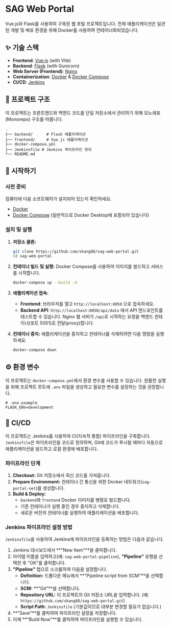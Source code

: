 # SAG Web Portal

Vue.js와 Flask를 사용하여 구축된 웹 포털 프로젝트입니다. 전체 애플리케이션은 일관된 개발 및 배포 환경을 위해 Docker를 사용하여 컨테이너화되었습니다.

## ✨ 기술 스택

*   **Frontend**: [Vue.js](https://vuejs.org/) (with Vite)
*   **Backend**: [Flask](https://flask.palletsprojects.com/) (with Gunicorn)
*   **Web Server (Frontend)**: [Nginx](https://www.nginx.com/)
*   **Containerization**: [Docker](https://www.docker.com/) & [Docker Compose](https://docs.docker.com/compose/)
*   **CI/CD**: [Jenkins](https://www.jenkins.io/)

## 📂 프로젝트 구조

이 프로젝트는 프론트엔드와 백엔드 코드를 단일 저장소에서 관리하기 위해 모노레포(Monorepo) 구조를 따릅니다.

```
.
├── backend/      # Flask 애플리케이션
├── frontend/     # Vue.js 애플리케이션
├── docker-compose.yml
├── Jenkinsfile # Jenkins 파이프라인 정의
└── README.md
```

## 🚀 시작하기

### 사전 준비

컴퓨터에 다음 소프트웨어가 설치되어 있는지 확인하세요.
*   [Docker](https://www.docker.com/get-started)
*   [Docker Compose](https://docs.docker.com/compose/install/) (일반적으로 Docker Desktop에 포함되어 있습니다)

### 설치 및 실행

1.  **저장소 클론:**
    ```bash
    git clone https://github.com/skang88/sag-web-portal.git
    cd sag-web-portal
    ```

2.  **컨테이너 빌드 및 실행:**
    Docker Compose를 사용하여 이미지를 빌드하고 서비스를 시작합니다.
    ```bash
    docker-compose up --build -d
    ```

3.  **애플리케이션 접속:**
    *   **Frontend**: 브라우저를 열고 `http://localhost:8050` 으로 접속하세요.
    *   **Backend API**: `http://localhost:8050/api/data` 에서 API 엔드포인트를 테스트할 수 있습니다. Nginx 웹 서버가 `/api`로 시작하는 요청을 백엔드 컨테이너(포트 5001)로 전달(proxy)합니다.
    
4.  **컨테이너 중지:**
    애플리케이션을 중지하고 컨테이너를 삭제하려면 다음 명령을 실행하세요.
    ```bash
    docker-compose down
    ```

## ⚙️ 환경 변수

이 프로젝트는 `docker-compose.yml`에서 환경 변수를 사용할 수 있습니다. 원활한 실행을 위해 프로젝트 루트에 `.env` 파일을 생성하고 필요한 변수를 설정하는 것을 권장합니다.

```env
# .env.example
FLASK_ENV=development
```

## 🚀 CI/CD

이 프로젝트는 Jenkins를 사용하여 CI(지속적 통합) 파이프라인을 구축합니다. `Jenkinsfile`은 파이프라인을 코드로 정의하며, Git에 코드가 푸시될 때마다 자동으로 애플리케이션을 빌드하고 로컬 환경에 배포합니다.

### 파이프라인 단계

1.  **Checkout:** Git 저장소에서 최신 코드를 가져옵니다.
2.  **Prepare Environment:** 컨테이너 간 통신을 위한 Docker 네트워크(`sag-portal-net`)를 생성합니다.
3.  **Build & Deploy:**
    *   `backend`와 `frontend` Docker 이미지를 병렬로 빌드합니다.
    *   기존 컨테이너가 실행 중인 경우 중지하고 삭제합니다.
    *   새로운 버전의 컨테이너를 실행하여 애플리케이션을 배포합니다.

### Jenkins 파이프라인 설정 방법

`Jenkinsfile`을 사용하여 Jenkins에 파이프라인을 등록하는 방법은 다음과 같습니다.

1.  Jenkins 대시보드에서 **"New Item"**을 클릭합니다.
2.  아이템 이름을 입력하고(예: `sag-web-portal-pipeline`), **"Pipeline"** 유형을 선택한 후 "OK"를 클릭합니다.
3.  **"Pipeline"** 탭으로 스크롤하여 다음을 설정합니다.
    *   **Definition:** 드롭다운 메뉴에서 **"Pipeline script from SCM"**을 선택합니다.
    *   **SCM:** **"Git"**을 선택합니다.
    *   **Repository URL:** 이 프로젝트의 Git 저장소 URL을 입력합니다. (예: `https://github.com/skang88/sag-web-portal.git`)
    *   **Script Path:** `Jenkinsfile` (기본값이므로 대부분 변경할 필요가 없습니다.)
4.  **"Save"**를 클릭하여 파이프라인 설정을 저장합니다.
5.  이제 **"Build Now"**를 클릭하여 파이프라인을 실행할 수 있습니다.